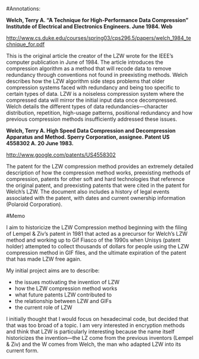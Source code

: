 #Annotations:

**Welch, Terry A. “A Technique for High-Performance Data Compression” Institutde of Electrical and Electronics Engineers.  June 1984.  Web**

http://www.cs.duke.edu/courses/spring03/cps296.5/papers/welch_1984_technique_for.pdf

This is the original article the creator of the LZW wrote for the IEEE’s computer publication in June of 1984. The article introduces the compression algorithm as a method that will recode data to remove redundancy through conventions not found in preexisting methods. Welch describes how the LZW algorithm side steps problems that older compression systems faced with redundancy and being too specific to certain types of data. LZW is a noiseless compression system where the compressed data will mirror the initial input data once decompressed. Welch details the different types of data redundancies—character distribution, repetition, high-usage patterns, positional redundancy and how previous compression methods insufficiently addressed these issues.


**Welch, Terry A. High Speed Data Compression and Decompression Apparatus and Method. Sperry Corporation, assignee. Patent US 4558302 A. 20 June 1983.**

http://www.google.com/patents/US4558302

The patent for the LZW compression method provides an extremely detailed description of how the compression method works, preexisting methods of compression, patents for other soft and hard technologies that reference the original patent, and preexisting patents that were cited in the patent for Welch’s LZW. The document also includes a history of legal events associated with the patent, with dates and current ownership information (Polaroid Corporation).


#Memo

I aim to historicize the LZW Compression method beginning with the filing of Lempel & Ziv’s patent in 1981 that acted as a precursor for Welch’s LZW method and working up to Gif Fiasco of the 1990s when Unisys (patent holder) attempted to collect thousands of dollars for people using the LZW compression method in GIF files, and the ultimate expiration of the patent that has made LZW free again.

My initial project aims are to describe:
+ the issues motivating the invention of LZW
+ how the LZW compression method works
+ what future patents LZW contributed to
+ the relationship between LZW and GIFs
+ the current role of LZW

I initially thought that I would focus on hexadecimal code, but decided that that was too broad of a topic. I am very interested in encryption methods and think that LZW is particularly interesting because the name itself historicizes the invention—the LZ come from the previous inventors (Lempel & Ziv) and the W comes from Welch, the man who adapted LZW into its current form. 
